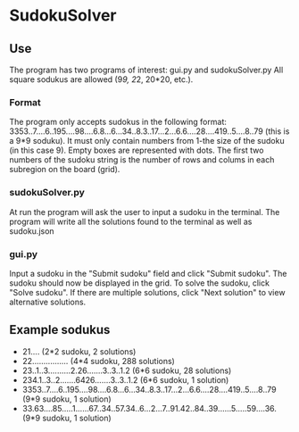 # SudokuSolver


## Use
The program has two programs of interest: gui.py and sudokuSolver.py
All square sodukus are allowed (9*9, 2*2, 20*20, etc.). 

### Format
The program only accepts sudokus in the following format: 3353..7....6..195....98....6.8...6...34..8.3..17...2...6.6....28....419..5....8..79 (this is a 9*9 soduku). It must only contain numbers from 1-the size of the sudoku (in this case 9). Empty boxes are represented with dots. The first two numbers of the sudoku string is the number of rows and colums in each subregion on the board (grid).

### sudokuSolver.py
At run the program will ask the user to input a sudoku in the terminal. The program will write all the solutions found to the terminal as well as sudoku.json

### gui.py
Input a sudoku in the "Submit sudoku" field and click "Submit sudoku". The sudoku should now be displayed in the grid. To solve the sudoku, click "Solve sudoku". If there are multiple solutions, click "Next solution" to view alternative solutions.

## Example sodukus
* 21.... (2*2 sudoku, 2 solutions)
* 22................ (4*4 sudoku, 288 solutions)
* 23..1..3..........2.26.......3..3..1.2 (6*6 sudoku, 28 solutions)
* 234.1..3..2.......6426.......3..3..1.2 (6*6 sudoku, 1 solution)
* 3353..7....6..195....98....6.8...6...34..8.3..17...2...6.6....28....419..5....8..79 (9*9 sudoku, 1 solution)
* 33.63....85.....1......67..34..57.34..6...2...7..91.42..84..39......5.....59....36. (9*9 sudoku, 1 solution)




